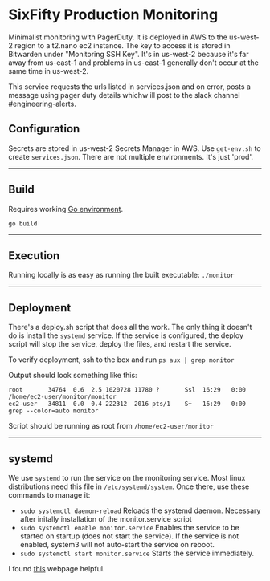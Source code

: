 # SixFifty Production Monitoring

Minimalist monitoring with PagerDuty. It is deployed in AWS to the us-west-2 region to a t2.nano ec2 instance. The key to access it is stored in Bitwarden under "Monitoring SSH Key". It's in us-west-2 because it's far away from us-east-1 and problems in us-east-1 generally don't occur at the same time in us-west-2.

This service requests the urls listed in services.json and on error, posts a message using pager duty details whichw ill post to the slack channel #engineering-alerts.


## Configuration
Secrets are stored in us-west-2 Secrets Manager in AWS. Use `get-env.sh` to create `services.json`. There are not multiple environments. It's just 'prod'.

-------------

## Build
Requires working [Go environment](https://golang.org).

`go build`

-------------

## Execution
Running locally is as easy as running the built executable:
`./monitor`

-------------

## Deployment
There's a deploy.sh script that does all the work. The only thing it doesn't do is install the  `systemd` service. If the service is configured, the deploy script will stop the service, deploy the files, and restart the service.

To verify deployment, ssh to the box and run 
`ps aux | grep monitor`

Output should look something like this:
```
root       34764  0.6  2.5 1020728 11780 ?       Ssl  16:29   0:00 /home/ec2-user/monitor/monitor
ec2-user   34811  0.0  0.4 222312  2016 pts/1    S+   16:29   0:00 grep --color=auto monitor
```

Script should be running as root from `/home/ec2-user/monitor`


-------------

## systemd
We use `systemd` to run the service on the monitoring service. Most linux distributions need this file in `/etc/systemd/system`. Once there, use these commands to manage it:
* `sudo systemctl daemon-reload` 
    Reloads the systemd daemon. Necessary after initally installation of the monitor.service script
* `sudo systemctl enable monitor.service`
    Enables the service to be started on startup (does not start the service). If the service is not enabled, system3 will not auto-start the service on reboot.
* `sudo systemctl start monitor.service`
    Starts the service immediately.

I found [this](https://timleland.com/how-to-run-a-linux-program-on-startup/) webpage helpful.
